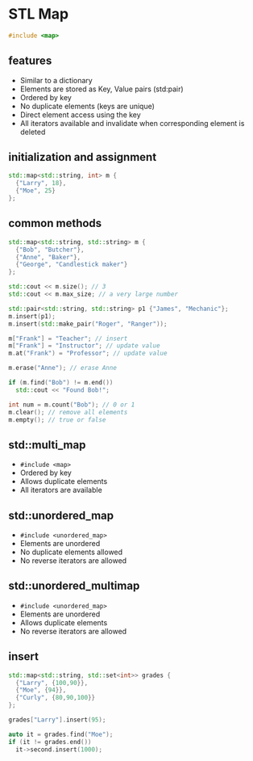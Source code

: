# STL Map

```cpp
#include <map>
```

## features

- Similar to a dictionary
- Elements are stored as Key, Value pairs (std:pair)
- Ordered by key
- No duplicate elements (keys are unique)
- Direct element access using the key
- All iterators available and invalidate when corresponding element is deleted

## initialization and assignment

```cpp
std::map<std::string, int> m {
  {"Larry", 18},
  {"Moe", 25}
};
```

## common methods

```cpp
std::map<std::string, std::string> m {
  {"Bob", "Butcher"},
  {"Anne", "Baker"},
  {"George", "Candlestick maker"}
};

std::cout << m.size(); // 3
std::cout << m.max_size; // a very large number

std::pair<std::string, std::string> p1 {"James", "Mechanic"};
m.insert(p1);
m.insert(std::make_pair("Roger", "Ranger"));

m["Frank"] = "Teacher"; // insert
m["Frank"] = "Instructor"; // update value
m.at("Frank") = "Professor"; // update value

m.erase("Anne"); // erase Anne

if (m.find("Bob") != m.end())
  std::cout << "Found Bob!";

int num = m.count("Bob"); // 0 or 1
m.clear(); // remove all elements
m.empty(); // true or false
```

## std::multi_map

- `#include <map>`
- Ordered by key
- Allows duplicate elements
- All iterators are available

## std::unordered_map

- `#include <unordered_map>`
- Elements are unordered
- No duplicate elements allowed
- No reverse iterators are allowed

## std::unordered_multimap

- `#include <unordered_map>`
- Elements are unordered
- Allows duplicate elements
- No reverse iterators are allowed

## insert

```cpp
std::map<std::string, std::set<int>> grades {
  {"Larry", {100,90}},
  {"Moe", {94}},
  {"Curly", {80,90,100}}
};

grades["Larry"].insert(95);

auto it = grades.find("Moe");
if (it != grades.end())
  it->second.insert(1000);
```